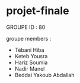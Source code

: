 # projet-finale


GROUPE ID : 80

groupe members :
- Tébani Hiba
- Keteb Yousra
- Hariz Soumia
- Nadir Manel
- Beddai Yakoub Abdallah

  
